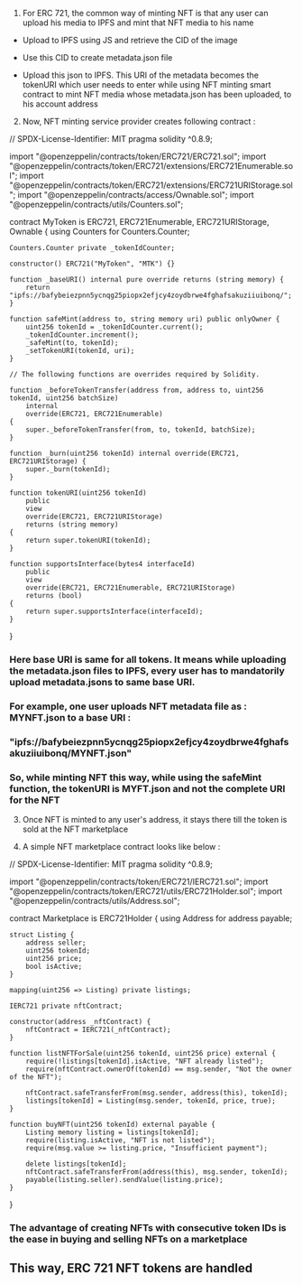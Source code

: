 1. For ERC 721, the common way of minting NFT is that any user can upload his media to IPFS and mint that NFT media to his name

- Upload to IPFS using JS and retrieve the CID of the image

- Use this CID to create metadata.json file

- Upload this json to IPFS. This URI of the metadata becomes the tokenURI which user needs to enter while using NFT minting smart contract to mint NFT media whose metadata.json has been uploaded, to his account address


2. Now, NFT minting service provider creates following contract : 


// SPDX-License-Identifier: MIT
pragma solidity ^0.8.9;

import "@openzeppelin/contracts/token/ERC721/ERC721.sol";
import "@openzeppelin/contracts/token/ERC721/extensions/ERC721Enumerable.sol";
import "@openzeppelin/contracts/token/ERC721/extensions/ERC721URIStorage.sol";
import "@openzeppelin/contracts/access/Ownable.sol";
import "@openzeppelin/contracts/utils/Counters.sol";

contract MyToken is ERC721, ERC721Enumerable, ERC721URIStorage, Ownable {
    using Counters for Counters.Counter;

    Counters.Counter private _tokenIdCounter;

    constructor() ERC721("MyToken", "MTK") {}

    function _baseURI() internal pure override returns (string memory) {
        return "ipfs://bafybeiezpnn5ycnqg25piopx2efjcy4zoydbrwe4fghafsakuziiuibonq/";
    }

    function safeMint(address to, string memory uri) public onlyOwner {
        uint256 tokenId = _tokenIdCounter.current();
        _tokenIdCounter.increment();
        _safeMint(to, tokenId);
        _setTokenURI(tokenId, uri);
    }

    // The following functions are overrides required by Solidity.

    function _beforeTokenTransfer(address from, address to, uint256 tokenId, uint256 batchSize)
        internal
        override(ERC721, ERC721Enumerable)
    {
        super._beforeTokenTransfer(from, to, tokenId, batchSize);
    }

    function _burn(uint256 tokenId) internal override(ERC721, ERC721URIStorage) {
        super._burn(tokenId);
    }

    function tokenURI(uint256 tokenId)
        public
        view
        override(ERC721, ERC721URIStorage)
        returns (string memory)
    {
        return super.tokenURI(tokenId);
    }

    function supportsInterface(bytes4 interfaceId)
        public
        view
        override(ERC721, ERC721Enumerable, ERC721URIStorage)
        returns (bool)
    {
        return super.supportsInterface(interfaceId);
    }
}


### Here base URI is same for all tokens. It means while uploading the metadata.json files to IPFS, every user has to mandatorily upload metadata.jsons to same base URI. 

### For example, one user uploads NFT metadata file as : MYNFT.json to a base URI : 
### "ipfs://bafybeiezpnn5ycnqg25piopx2efjcy4zoydbrwe4fghafsakuziiuibonq/MYNFT.json"

### So, while minting NFT this way, while using the **safeMint** function, the tokenURI is MYFT.json and not the complete URI for the NFT



3. Once NFT is minted to any user's address, it stays there till the token is sold at the NFT marketplace


4. A simple NFT marketplace contract looks like below : 


// SPDX-License-Identifier: MIT
pragma solidity ^0.8.9;

import "@openzeppelin/contracts/token/ERC721/IERC721.sol";
import "@openzeppelin/contracts/token/ERC721/utils/ERC721Holder.sol";
import "@openzeppelin/contracts/utils/Address.sol";

contract Marketplace is ERC721Holder {
    using Address for address payable;

    struct Listing {
        address seller;
        uint256 tokenId;
        uint256 price;
        bool isActive;
    }

    mapping(uint256 => Listing) private listings;

    IERC721 private nftContract;

    constructor(address _nftContract) {
        nftContract = IERC721(_nftContract);
    }

    function listNFTForSale(uint256 tokenId, uint256 price) external {
        require(!listings[tokenId].isActive, "NFT already listed");
        require(nftContract.ownerOf(tokenId) == msg.sender, "Not the owner of the NFT");

        nftContract.safeTransferFrom(msg.sender, address(this), tokenId);
        listings[tokenId] = Listing(msg.sender, tokenId, price, true);
    }

    function buyNFT(uint256 tokenId) external payable {
        Listing memory listing = listings[tokenId];
        require(listing.isActive, "NFT is not listed");
        require(msg.value >= listing.price, "Insufficient payment");

        delete listings[tokenId];
        nftContract.safeTransferFrom(address(this), msg.sender, tokenId);
        payable(listing.seller).sendValue(listing.price);
    }
}


### The advantage of creating NFTs with consecutive token IDs is the ease in buying and selling NFTs on a marketplace


## This way, ERC 721 NFT tokens are handled 